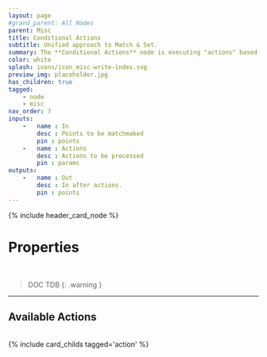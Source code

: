 ```yaml
---
layout: page
#grand_parent: All Nodes
parent: Misc
title: Conditional Actions
subtitle: Unified approach to Match & Set.
summary: The **Conditional Actions** node is executing "actions" based on filters.
color: white
splash: icons/icon_misc-write-index.svg
preview_img: placeholder.jpg
has_children: true
tagged: 
    - node
    - misc
nav_order: 7
inputs:
    -   name : In
        desc : Points to be matchmaked
        pin : points
    -   name : Actions
        desc : Actions to be processed
        pin : params
outputs:
    -   name : Out
        desc : In after actions.
        pin : points
---
```


{% include header_card_node %}

# Properties
<br>

> DOC TDB
{: .warning }

---
## Available Actions
<br>
{% include card_childs tagged='action' %}